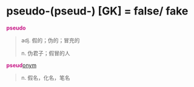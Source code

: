 # pseudo-(pseud-) [GK] = false/ fake

<b style="color: #C71585;">pseudo</b>
> adj. 假的；伪的；冒充的
>
> n. 伪君子；假冒的人

<b style="color: #C71585;">pseud</b>[onym](_onym_.md)
> n. 假名，化名，笔名